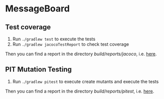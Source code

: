 # MessageBoard
## Test coverage
1. Run ``./gradlew test`` to execute the tests
1. Run ``./gradlew jacocoTestReport`` to check test coverage

Then you can find a report in the directory _build/reports/jacoco_, i.e. [here](.build/reports/jacoco/test/html/index.html).

## PIT Mutation Testing
1. Run ``./gradlew pitest`` to execute create mutants and execute the tests

Then you can find a report in the directory _build/reports/pitest_, i.e. [here](./build/reports/pitest/index.html).
